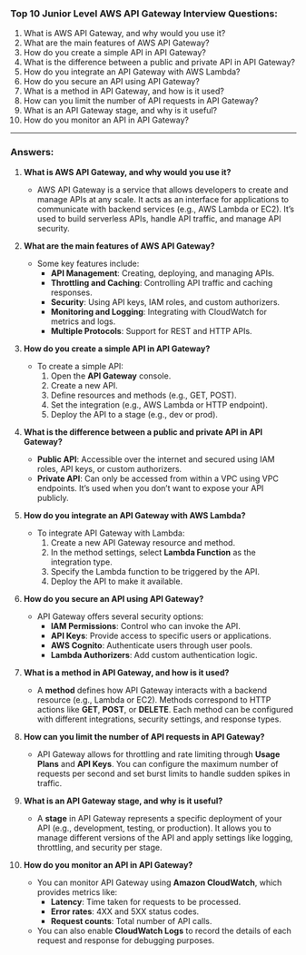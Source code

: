 ### Top 10 Junior Level AWS API Gateway Interview Questions:

1. What is AWS API Gateway, and why would you use it?
2. What are the main features of AWS API Gateway?
3. How do you create a simple API in API Gateway?
4. What is the difference between a public and private API in API Gateway?
5. How do you integrate an API Gateway with AWS Lambda?
6. How do you secure an API using API Gateway?
7. What is a method in API Gateway, and how is it used?
8. How can you limit the number of API requests in API Gateway?
9. What is an API Gateway stage, and why is it useful?
10. How do you monitor an API in API Gateway?

---

### Answers:

1. **What is AWS API Gateway, and why would you use it?**
   - AWS API Gateway is a service that allows developers to create and manage APIs at any scale. It acts as an interface for applications to communicate with backend services (e.g., AWS Lambda or EC2). It’s used to build serverless APIs, handle API traffic, and manage API security.

2. **What are the main features of AWS API Gateway?**
   - Some key features include:
     - **API Management**: Creating, deploying, and managing APIs.
     - **Throttling and Caching**: Controlling API traffic and caching responses.
     - **Security**: Using API keys, IAM roles, and custom authorizers.
     - **Monitoring and Logging**: Integrating with CloudWatch for metrics and logs.
     - **Multiple Protocols**: Support for REST and HTTP APIs.

3. **How do you create a simple API in API Gateway?**
   - To create a simple API:
     1. Open the **API Gateway** console.
     2. Create a new API.
     3. Define resources and methods (e.g., GET, POST).
     4. Set the integration (e.g., AWS Lambda or HTTP endpoint).
     5. Deploy the API to a stage (e.g., dev or prod).

4. **What is the difference between a public and private API in API Gateway?**
   - **Public API**: Accessible over the internet and secured using IAM roles, API keys, or custom authorizers.
   - **Private API**: Can only be accessed from within a VPC using VPC endpoints. It’s used when you don’t want to expose your API publicly.

5. **How do you integrate an API Gateway with AWS Lambda?**
   - To integrate API Gateway with Lambda:
     1. Create a new API Gateway resource and method.
     2. In the method settings, select **Lambda Function** as the integration type.
     3. Specify the Lambda function to be triggered by the API.
     4. Deploy the API to make it available.

6. **How do you secure an API using API Gateway?**
   - API Gateway offers several security options:
     - **IAM Permissions**: Control who can invoke the API.
     - **API Keys**: Provide access to specific users or applications.
     - **AWS Cognito**: Authenticate users through user pools.
     - **Lambda Authorizers**: Add custom authentication logic.

7. **What is a method in API Gateway, and how is it used?**
   - A **method** defines how API Gateway interacts with a backend resource (e.g., Lambda or EC2). Methods correspond to HTTP actions like **GET**, **POST**, or **DELETE**. Each method can be configured with different integrations, security settings, and response types.

8. **How can you limit the number of API requests in API Gateway?**
   - API Gateway allows for throttling and rate limiting through **Usage Plans** and **API Keys**. You can configure the maximum number of requests per second and set burst limits to handle sudden spikes in traffic.

9. **What is an API Gateway stage, and why is it useful?**
   - A **stage** in API Gateway represents a specific deployment of your API (e.g., development, testing, or production). It allows you to manage different versions of the API and apply settings like logging, throttling, and security per stage.

10. **How do you monitor an API in API Gateway?**
    - You can monitor API Gateway using **Amazon CloudWatch**, which provides metrics like:
      - **Latency**: Time taken for requests to be processed.
      - **Error rates**: 4XX and 5XX status codes.
      - **Request counts**: Total number of API calls.
    - You can also enable **CloudWatch Logs** to record the details of each request and response for debugging purposes.

